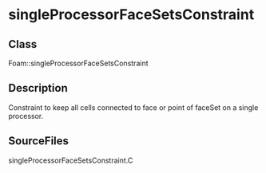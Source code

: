 # singleProcessorFaceSetsConstraint 
## Class
Foam::singleProcessorFaceSetsConstraint

## Description
Constraint to keep all cells connected to face or point of faceSet on
a single processor.

## SourceFiles
singleProcessorFaceSetsConstraint.C

